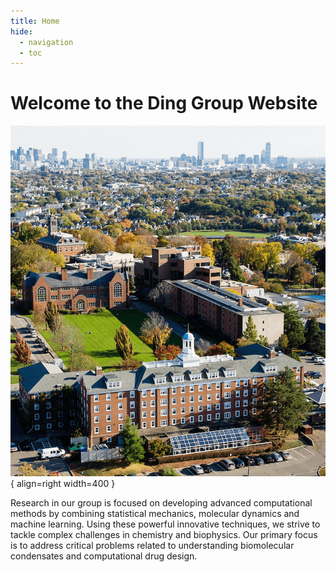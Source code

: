 ```yaml
---
title: Home
hide:
  - navigation
  - toc
---
```


# Welcome to the Ding Group Website

![Image title](./_static/home.png){ align=right width=400 }

Research in our group is focused on developing advanced computational methods by combining statistical mechanics, molecular dynamics and machine learning. Using these powerful innovative techniques, we strive to tackle complex challenges in chemistry and biophysics. Our primary focus is to address critical problems related to understanding biomolecular condensates and computational drug design.
